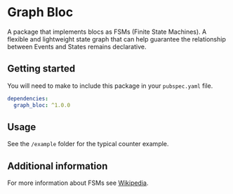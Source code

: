 # Graph Bloc
A package that implements blocs as FSMs (Finite State Machines). A flexible and lightweight state graph that can help guarantee
the relationship between Events and States remains declarative.

## Getting started

You will need to make to include this package in your `pubspec.yaml` file.
```yaml
dependencies:
  graph_bloc: ^1.0.0
```

## Usage

See the `/example` folder for the typical counter example.

## Additional information

For more information about FSMs see [Wikipedia](https://en.wikipedia.org/wiki/Finite-state_machine).
